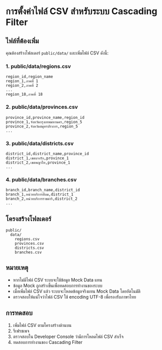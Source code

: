 
# การตั้งค่าไฟล์ CSV สำหรับระบบ Cascading Filter

## ไฟล์ที่ต้องเพิ่ม

คุณต้องสร้างโฟลเดอร์ `public/data/` และเพิ่มไฟล์ CSV ดังนี้:

### 1. public/data/regions.csv
```csv
region_id,region_name
region_1,ภาคที่ 1
region_2,ภาคที่ 2
...
region_18,ภาคที่ 18
```

### 2. public/data/provinces.csv
```csv
province_id,province_name,region_id
province_1,จังหวัดกรุงเทพมหานคร,region_5
province_2,จังหวัดสมุทรปราการ,region_5
...
```

### 3. public/data/districts.csv
```csv
district_id,district_name,province_id
district_1,เขตบางรัก,province_1
district_2,เขตพญาไท,province_1
...
```

### 4. public/data/branches.csv
```csv
branch_id,branch_name,district_id
branch_1,หน่วยบริการสีลม,district_1
branch_2,หน่วยบริการราชดำริ,district_2
...
```

## โครงสร้างโฟลเดอร์
```
public/
  data/
    regions.csv
    provinces.csv
    districts.csv
    branches.csv
```

## หมายเหตุ

- หากไม่มีไฟล์ CSV ระบบจะใช้ข้อมูล Mock Data แทน
- ข้อมูล Mock ถูกสร้างขึ้นเพื่อทดสอบการทำงานของระบบ
- เมื่อเพิ่มไฟล์ CSV แล้ว ระบบจะโหลดข้อมูลจริงแทน Mock Data โดยอัตโนมัติ
- ตรวจสอบให้แน่ใจว่าไฟล์ CSV ใช้ encoding UTF-8 เพื่อรองรับภาษาไทย

## การทดสอบ

1. เพิ่มไฟล์ CSV ตามโครงสร้างด้านบน
2. รีเฟรชเพจ
3. ตรวจสอบใน Developer Console ว่ามีการโหลดไฟล์ CSV สำเร็จ
4. ทดสอบการทำงานของ Cascading Filter
